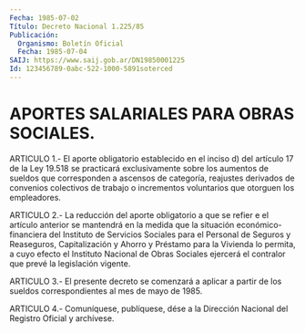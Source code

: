 ```yaml
---
Fecha: 1985-07-02
Título: Decreto Nacional 1.225/85
Publicación:
  Organismo: Boletín Oficial
  Fecha: 1985-07-04
SAIJ: https://www.saij.gob.ar/DN19850001225
Id: 123456789-0abc-522-1000-5891soterced
---
```

# APORTES SALARIALES PARA OBRAS SOCIALES.

<a id="1"></a>
ARTICULO  1.- El aporte obligatorio establecido en el inciso d) del artículo 17  de  la  Ley  19.518 se practicará exclusivamente sobre los aumentos de sueldos que  corresponden  a ascensos de categoría, reajustes  derivados  de  convenios  colectivos    de  trabajo    o incrementos voluntarios que otorguen los empleadores.

<a id="2"></a>
ARTICULO  2.- La reducción del aporte obligatorio a que se refier e el artículo  anterior  se  mantendrá  en la medida que la situación económico-financiera del Instituto de Servicios  Sociales  para  el Personal  de  Seguros  y  Reaseguros,  Capitalización  y  Ahorro  y Préstamo  para  la  Vivienda lo permita, a cuyo efecto el Instituto Nacional de Obras Sociales  ejercerá  el  contralor  que  prevé la legislación vigente.

<a id="3"></a>
ARTICULO  3.-  El  presente decreto se comenzará a aplicar a partir de los sueldos correspondientes al mes de mayo de 1985.

<a id="4"></a>
ARTICULO  4.- Comuníquese, publíquese, dése a la Dirección Nacional del Registro Oficial y archívese.